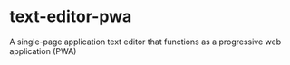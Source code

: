 # text-editor-pwa
A single-page application text editor that functions as a progressive web application (PWA)
